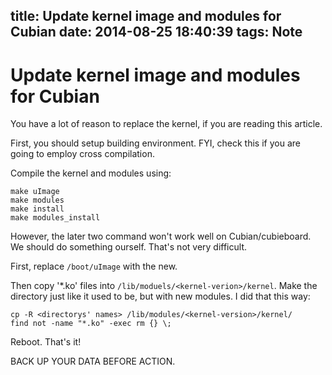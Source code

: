 title: Update kernel image and modules for Cubian
date: 2014-08-25 18:40:39
tags: Note
---

<!--more-->

# Update kernel image and modules for Cubian #

You have a lot of reason to replace the kernel, if you are reading this article.

First, you should setup building environment. FYI, check this if you are going to employ cross compilation.

Compile the kernel and modules using:

	make uImage
	make modules
	make install
	make modules_install
	
However, the later two command won't work well on Cubian/cubieboard. We should do something ourself. That's not very difficult.

First, replace `/boot/uImage` with the new.

Then copy '*.ko' files into `/lib/moduels/<kernel-verion>/kernel`. Make the directory just like it used to be, but with new modules. I did that this way:

	cp -R <directorys' names> /lib/modules/<kernel-version>/kernel/
	find not -name "*.ko" -exec rm {} \;

Reboot. That's it!
	
BACK UP YOUR DATA BEFORE ACTION.